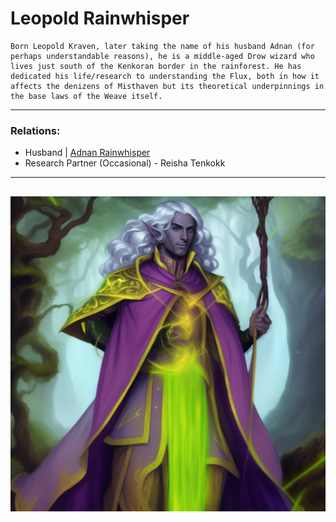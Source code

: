 # Leopold Rainwhisper
    Born Leopold Kraven, later taking the name of his husband Adnan (for perhaps understandable reasons), he is a middle-aged Drow wizard who lives just south of the Kenkoran border in the rainforest. He has dedicated his life/research to understanding the Flux, both in how it affects the denizens of Misthaven but its theoretical underpinnings in the base laws of the Weave itself.
---
### Relations:
- Husband | [Adnan Rainwhisper](./AdnanRainwhisper.md)
- Research Partner (Occasional) - Reisha Tenkokk






---
![Leopold Rainwhisper](../pix/LeopoldRainwhisper.png)
---